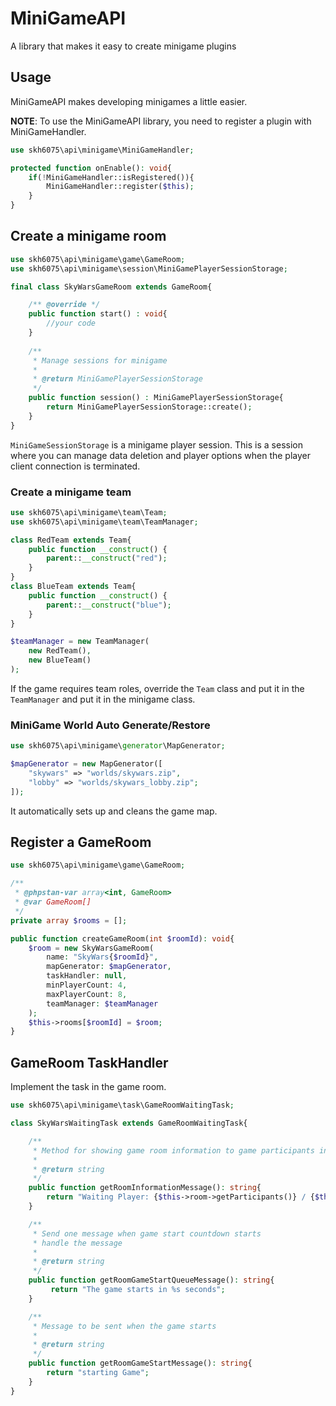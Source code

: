 # MiniGameAPI
A library that makes it easy to create minigame plugins

## Usage
MiniGameAPI makes developing minigames a little easier.

**NOTE**: To use the MiniGameAPI library, you need to register a plugin with MiniGameHandler.
```php
use skh6075\api\minigame\MiniGameHandler;

protected function onEnable(): void{
    if(!MiniGameHandler::isRegistered()){
        MiniGameHandler::register($this);
    }
}
```

## Create a minigame room
```php
use skh6075\api\minigame\game\GameRoom;
use skh6075\api\minigame\session\MiniGamePlayerSessionStorage;

final class SkyWarsGameRoom extends GameRoom{

    /** @override */
    public function start() : void{
        //your code
    }
    
    /**
     * Manage sessions for minigame
     *
     * @return MiniGamePlayerSessionStorage
     */
    public function session() : MiniGamePlayerSessionStorage{
        return MiniGamePlayerSessionStorage::create();
    }
}
```
```MiniGameSessionStorage``` is a minigame player session.
This is a session where you can manage data deletion and player options when the player client connection is terminated.

### Create a minigame team
```php
use skh6075\api\minigame\team\Team;
use skh6075\api\minigame\team\TeamManager;

class RedTeam extends Team{
    public function __construct() {
        parent::__construct("red");
    }
}
class BlueTeam extends Team{
    public function __construct() {
        parent::__construct("blue");
    }
}

$teamManager = new TeamManager(
    new RedTeam(),
    new BlueTeam()
);
```
If the game requires team roles, override the ```Team``` class and put it in the ```TeamManager``` and put it in the minigame class.

### MiniGame World Auto Generate/Restore
```php
use skh6075\api\minigame\generator\MapGenerator;

$mapGenerator = new MapGenerator([
    "skywars" => "worlds/skywars.zip",
    "lobby" => "worlds/skywars_lobby.zip";
]);
```
It automatically sets up and cleans the game map.

## Register a GameRoom
```php
use skh6075\api\minigame\game\GameRoom;

/**
 * @phpstan-var array<int, GameRoom>
 * @var GameRoom[]
 */
private array $rooms = [];

public function createGameRoom(int $roomId): void{
    $room = new SkyWarsGameRoom(
        name: "SkyWars{$roomId}",
        mapGenerator: $mapGenerator,
        taskHandler: null,
        minPlayerCount: 4,
        maxPlayerCount: 8,
        teamManager: $teamManager
    );
    $this->rooms[$roomId] = $room;
}
```

## GameRoom TaskHandler
Implement the task in the game room.
```php
use skh6075\api\minigame\task\GameRoomWaitingTask;

class SkyWarsWaitingTask extends GameRoomWaitingTask{

    /**
     * Method for showing game room information to game participants in a popup
     *
     * @return string
     */
    public function getRoomInformationMessage(): string{
        return "Waiting Player: {$this->room->getParticipants()} / {$this->room->getMaxPlayerCount()}";
    }

    /**
     * Send one message when game start countdown starts
     * handle the message
     *
     * @return string
     */
    public function getRoomGameStartQueueMessage(): string{
         return "The game starts in %s seconds";
    }

    /**
     * Message to be sent when the game starts
     *
     * @return string
     */
    public function getRoomGameStartMessage(): string{
        return "starting Game";
    }
}
```